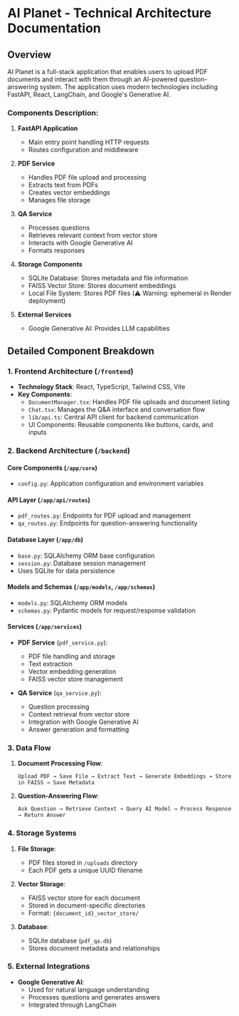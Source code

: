 # AI Planet - Technical Architecture Documentation

## Overview
AI Planet is a full-stack application that enables users to upload PDF documents and interact with them through an AI-powered question-answering system. The application uses modern technologies including FastAPI, React, LangChain, and Google's Generative AI.

### Components Description:

1. **FastAPI Application**
   - Main entry point handling HTTP requests
   - Routes configuration and middleware

2. **PDF Service**
   - Handles PDF file upload and processing
   - Extracts text from PDFs
   - Creates vector embeddings
   - Manages file storage

3. **QA Service**
   - Processes questions
   - Retrieves relevant context from vector store
   - Interacts with Google Generative AI
   - Formats responses

4. **Storage Components**
   - SQLite Database: Stores metadata and file information
   - FAISS Vector Store: Stores document embeddings
   - Local File System: Stores PDF files (⚠️ Warning: ephemeral in Render deployment)

5. **External Services**
   - Google Generative AI: Provides LLM capabilities

## Detailed Component Breakdown

### 1. Frontend Architecture (`/frontend`)
- **Technology Stack**: React, TypeScript, Tailwind CSS, Vite
- **Key Components**:
  - `DocumentManager.tsx`: Handles PDF file uploads and document listing
  - `Chat.tsx`: Manages the Q&A interface and conversation flow
  - `lib/api.ts`: Central API client for backend communication
  - UI Components: Reusable components like buttons, cards, and inputs

### 2. Backend Architecture (`/backend`)
#### Core Components (`/app/core`)
- `config.py`: Application configuration and environment variables

#### API Layer (`/app/api/routes`)
- `pdf_routes.py`: Endpoints for PDF upload and management
- `qa_routes.py`: Endpoints for question-answering functionality

#### Database Layer (`/app/db`)
- `base.py`: SQLAlchemy ORM base configuration
- `session.py`: Database session management
- Uses SQLite for data persistence

#### Models and Schemas (`/app/models`, `/app/schemas`)
- `models.py`: SQLAlchemy ORM models
- `schemas.py`: Pydantic models for request/response validation

#### Services (`/app/services`)
- **PDF Service** (`pdf_service.py`):
  - PDF file handling and storage
  - Text extraction
  - Vector embedding generation
  - FAISS vector store management
  
- **QA Service** (`qa_service.py`):
  - Question processing
  - Context retrieval from vector store
  - Integration with Google Generative AI
  - Answer generation and formatting

### 3. Data Flow
1. **Document Processing Flow**:
   ```
   Upload PDF → Save File → Extract Text → Generate Embeddings → Store in FAISS → Save Metadata
   ```

2. **Question-Answering Flow**:
   ```
   Ask Question → Retrieve Context → Query AI Model → Process Response → Return Answer
   ```

### 4. Storage Systems
1. **File Storage**:
   - PDF files stored in `/uploads` directory
   - Each PDF gets a unique UUID filename

2. **Vector Storage**:
   - FAISS vector store for each document
   - Stored in document-specific directories
   - Format: `{document_id}_vector_store/`

3. **Database**:
   - SQLite database (`pdf_qa.db`)
   - Stores document metadata and relationships

### 5. External Integrations
- **Google Generative AI**:
  - Used for natural language understanding
  - Processes questions and generates answers
  - Integrated through LangChain